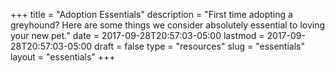 +++
title = "Adoption Essentials"
description = "First time adopting a greyhound? Here are some things we consider absolutely essential to loving your new pet."
date = 2017-09-28T20:57:03-05:00
lastmod = 2017-09-28T20:57:03-05:00
draft = false
type = "resources"
slug = "essentials"
layout = "essentials"
+++

